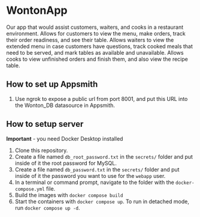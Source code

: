 # WontonApp

Our app that would assist customers, waiters, and cooks in a restaurant environment. Allows for customers to view the menu, make orders, track their order readiness, and see their table. Allows waiters to view the extended menu in case customers have questions, track cooked meals that need to be served, and mark tables as available and unavailable. Allows cooks to view unfinished orders and finish them, and also view the recipe table.

## How to set up Appsmith

1. Use ngrok to expose a public url from port 8001, and put this URL into the Wonton_DB datasource in Appsmith.

## How to setup server
**Important** - you need Docker Desktop installed

1. Clone this repository.  
1. Create a file named `db_root_password.txt` in the `secrets/` folder and put inside of it the root password for MySQL. 
1. Create a file named `db_password.txt` in the `secrets/` folder and put inside of it the password you want to use for the `webapp` user. 
1. In a terminal or command prompt, navigate to the folder with the `docker-compose.yml` file.  
1. Build the images with `docker compose build`
1. Start the containers with `docker compose up`.  To run in detached mode, run `docker compose up -d`. 






